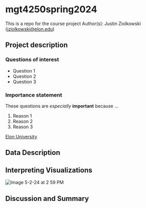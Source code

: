 # mgt4250spring2024
This is a repo for the course project
Author(s): Justin Ziolkowski (jziolkowski@elon.edu)

## Project description
### Questions of interest
- Question 1
- Question 2
- Question 3
### Importance statement
These questions are *especially* **important** because ...
1. Reason 1
2. Reason 2
3. Reason 3

[Elon University](https://elon.edu)

## Data Description
## Interpreting Visualizations
![Image 5-2-24 at 2 59 PM](https://github.com/Justinski8/mgt4250spring2024/assets/158494882/1ccf0651-46b4-495e-8b6e-c2a8246aa570)
## Discussion and Summary
